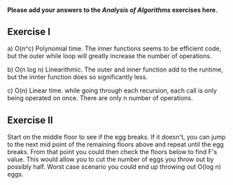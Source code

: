 #### Please add your answers to the ***Analysis of  Algorithms*** exercises here.

## Exercise I

a) O(n^c) Polynomial time. The inner functions seems to be efficient code, but the outer while loop will greatly increase the number of operations.

b) O(n log n) Linearithmic. The outer and inner function add to the runtime, but the innter function does so significantly less.

c) O(n) Linear time. while going through each recursion, each call is only being operated on once. There are only n number of operations.

## Exercise II

Start on the middle floor to see if the egg breaks. If it doesn't, you can jump to the next mid point of the remaining floors above and repeat until the egg breaks. From that point 
you could then check the floors below to find F's value. This would allow you to cut the number of eggs you throw out by possibly half. Worst case scenario you could end up throwing 
out O(log n) eggs.
